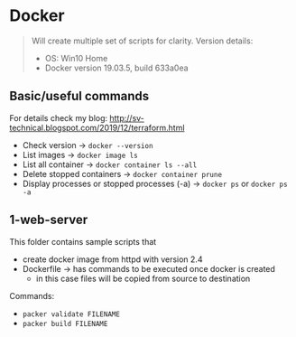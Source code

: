 # Docker

> Will create multiple set of scripts for clarity.
> Version details:
>    - OS: Win10 Home
>    - Docker version 19.03.5, build 633a0ea

## Basic/useful commands 
For details check my blog: http://sv-technical.blogspot.com/2019/12/terraform.html<br>
  - Check version -> `docker --version`
  - List images -> `docker image ls`
  - List all container -> `docker container ls --all`
  - Delete stopped containers -> `docker container prune`
  - Display processes or stopped processes (-a) -> `docker ps` or `docker ps -a`
  
## 1-web-server 
This folder contains sample scripts that
  - create docker image from httpd with version 2.4
  - Dockerfile -> has commands to be executed once docker is created
    - in this case files will be copied from source to destination

Commands:
 - `packer validate FILENAME`
 - `packer build FILENAME`

